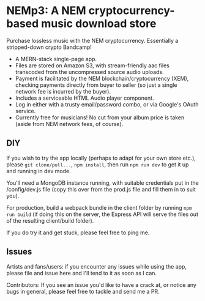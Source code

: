 # NEMp3: A NEM cryptocurrency-based music download store

Purchase lossless music with the NEM cryptocurrency. Essentially a stripped-down crypto Bandcamp!

- A MERN-stack single-page app.
- Files are stored on Amazon S3, with stream-friendly aac files transcoded from the uncompressed source audio uploads.
- Payment is facilitated by the NEM blockchain/cryptocurrency (XEM), checking payments directly from buyer to seller (so just a single network fee is incurred by the buyer).
- Includes a serviceable HTML Audio player component.
- Log in either with a trusty email/password combo, or via Google's OAuth service.
- Currently free for musicians! No cut from your album price is taken (aside from NEM network fees, of course).

## DIY

If you wish to try the app locally (perhaps to adapt for your own store etc.), please `git clone/pull...`, `npm install`, then run `npm run dev` to get it up and running in dev mode.

You'll need a MongoDB instance running, with suitable credentials put in the /config/dev.js file (copy this over from the prod.js file and fill them in to suit you).

For production, build a webpack bundle in the client folder by running `npm run build` (if doing this on the server, the Express API will serve the files out of the resulting client/build folder).

If you do try it and get stuck, please feel free to ping me.

## Issues

Artists and fans/users: if you encounter any issues while using the app, please file and issue here and I'll tend to it as soon as I can.

Contributors: If you see an issue you'd like to have a crack at, or notice any bugs in general, please feel free to tackle and send me a PR.
